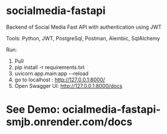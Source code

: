 # socialmedia-fastapi

Backend of Social Media Fast API with authentication using JWT

Tools: Python, JWT, PostgreSql, Postman, Alembic, SqlAlchemy

Run: 
1. Pull
2. pip install -r requirements.txt
3. uvicorn app.main:app --reload
4. go to localhost : http://127.0.0.1:8000/
5. Open Swagger UI: http://127.0.0.1:8000/docs


# See Demo: ocialmedia-fastapi-smjb.onrender.com/docs
 
